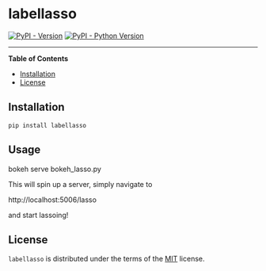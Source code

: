 # labellasso

[![PyPI - Version](https://img.shields.io/pypi/v/labellasso.svg)](https://pypi.org/project/labellasso)
[![PyPI - Python Version](https://img.shields.io/pypi/pyversions/labellasso.svg)](https://pypi.org/project/labellasso)

-----

**Table of Contents**

- [Installation](#installation)
- [License](#license)

## Installation

```console
pip install labellasso
```

## Usage

bokeh serve bokeh_lasso.py

This will spin up a server, simply navigate to

http://localhost:5006/lasso

and start lassoing!

## License

`labellasso` is distributed under the terms of the [MIT](https://spdx.org/licenses/MIT.html) license.
